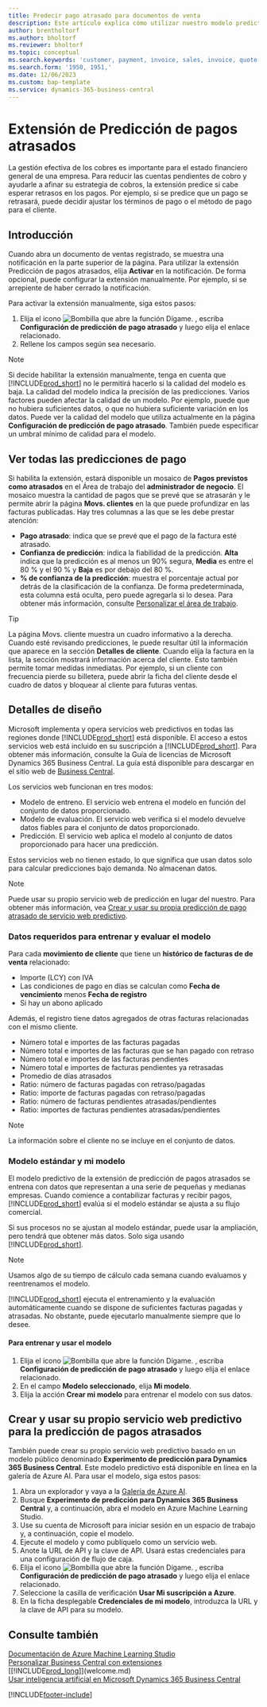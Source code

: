 ```yaml
---
title: Predecir pago atrasado para documentos de venta
description: Este artículo explica cómo utilizar nuestro modelo predictivo para predecir si una factura se pagará a tiempo.
author: brentholtorf
ms.author: bholtorf
ms.reviewer: bholtorf
ms.topic: conceptual
ms.search.keywords: 'customer, payment, invoice, sales, invoice, quote'
ms.search.form: '1950, 1951,'
ms.date: 12/06/2023
ms.custom: bap-template
ms.service: dynamics-365-business-central
---
```

# Extensión de Predicción de pagos atrasados

La gestión efectiva de los cobres es importante para el estado financiero general de una empresa. Para reducir las cuentas pendientes de cobro y ayudarle a afinar su estrategia de cobros, la extensión predice si cabe esperar retrasos en los pagos. Por ejemplo, si se predice que un pago se retrasará, puede decidir ajustar los términos de pago o el método de pago para el cliente.

## Introducción

Cuando abra un documento de ventas registrado, se muestra una notificación en la parte superior de la página. Para utilizar la extensión Predicción de pagos atrasados, elija **Activar** en la notificación. De forma opcional, puede configurar la extensión manualmente. Por ejemplo, si se arrepiente de haber cerrado la notificación.

Para activar la extensión manualmente, siga estos pasos:

1. Elija el icono ![Bombilla que abre la función Dígame.](media/ui-search/search_small.png "Dígame qué desea hacer") , escriba **Configuración de predicción de pago atrasado** y luego elija el enlace relacionado.  
2. Rellene los campos según sea necesario.

> [!NOTE]
> Si decide habilitar la extensión manualmente, tenga en cuenta que [!INCLUDE[prod_short](includes/prod_short.md)] no le permitirá hacerlo si la calidad del modelo es baja. La calidad del modelo indica la precisión de las predicciones. Varios factores pueden afectar la calidad de un modelo. Por ejemplo, puede que no hubiera suficientes datos, o que no hubiera suficiente variación en los datos. Puede ver la calidad del modelo que utiliza actualmente en la página **Configuración de predicción de pago atrasado**. También puede especificar un umbral mínimo de calidad para el modelo.

## Ver todas las predicciones de pago

Si habilita la extensión, estará disponible un mosaico de **Pagos previstos como atrasados** en el Área de trabajo del **administrador de negocio**. El mosaico muestra la cantidad de pagos que se prevé que se atrasarán y le permite abrir la página **Movs. clientes** en la que puede profundizar en las facturas publicadas. Hay tres columnas a las que se les debe prestar atención:  

* **Pago atrasado**: indica que se prevé que el pago de la factura esté atrasado.
* **Confianza de predicción**: indica la fiabilidad de la predicción. **Alta** indica que la predicción es al menos un 90% segura, **Media** es entre el 80 % y el 90 % y **Baja** es por debajo del 80 %.
* **% de confianza de la predicción**: muestra el porcentaje actual por detrás de la clasificación de la confianza. De forma predeterminada, esta columna está oculta, pero puede agregarla si lo desea. Para obtener más información, consulte [Personalizar el área de trabajo](ui-personalization-user.md).

> [!TIP]
> La página Movs. cliente muestra un cuadro informativo a la derecha. Cuando esté revisando predicciones, le puede resultar útil la información que aparece en la sección **Detalles de cliente**. Cuando elija la factura en la lista, la sección mostrará información acerca del cliente. Esto también permite tomar medidas inmediatas. Por ejemplo, si un cliente con frecuencia pierde su billetera, puede abrir la ficha del cliente desde el cuadro de datos y bloquear al cliente para futuras ventas.  

## Detalles de diseño

Microsoft implementa y opera servicios web predictivos en todas las regiones donde [!INCLUDE[prod_short](includes/prod_short.md)] está disponible. El acceso a estos servicios web está incluido en su suscripción a [!INCLUDE[prod_short](includes/prod_short.md)]. Para obtener más información, consulte la Guía de licencias de Microsoft Dynamics 365 Business Central. La guía está disponible para descargar en el sitio web de [Business Central](https://dynamics.microsoft.com/business-central/overview/).

Los servicios web funcionan en tres modos:

* Modelo de entreno. El servicio web entrena el modelo en función del conjunto de datos proporcionado.
* Modelo de evaluación. El servicio web verifica si el modelo devuelve datos fiables para el conjunto de datos proporcionado.
* Predicción. El servicio web aplica el modelo al conjunto de datos proporcionado para hacer una predicción.

Estos servicios web no tienen estado, lo que significa que usan datos solo para calcular predicciones bajo demanda. No almacenan datos.

> [!NOTE]  
> Puede usar su propio servicio web de predicción en lugar del nuestro. Para obtener más información, vea [Crear y usar su propia predicción de pago atrasado de servicio web predictivo](#AnchorText).

### Datos requeridos para entrenar y evaluar el modelo

Para cada **movimiento de cliente** que tiene un **histórico de facturas de de venta** relacionado:

* Importe (LCY) con IVA
* Las condiciones de pago en días se calculan como **Fecha de vencimiento** menos **Fecha de registro**
* Si hay un abono aplicado

Además, el registro tiene datos agregados de otras facturas relacionadas con el mismo cliente.

- Número total e importes de las facturas pagadas
- Número total e importes de las facturas que se han pagado con retraso
- Número total e importes de las facturas pendientes
- Número total e importes de facturas pendientes ya retrasadas
- Promedio de días atrasados
- Ratio: número de facturas pagadas con retraso/pagadas
- Ratio: importe de facturas pagadas con retraso/pagadas
- Ratio: número de facturas pendientes atrasadas/pendientes
- Ratio: importes de facturas pendientes atrasadas/pendientes

> [!NOTE]
> La información sobre el cliente no se incluye en el conjunto de datos.

### Modelo estándar y mi modelo

El modelo predictivo de la extensión de predicción de pagos atrasados se entrena con datos que representan a una serie de pequeñas y medianas empresas. Cuando comience a contabilizar facturas y recibir pagos, [!INCLUDE[prod_short](includes/prod_short.md)] evalúa si el modelo estándar se ajusta a su flujo comercial.

Si sus procesos no se ajustan al modelo estándar, puede usar la ampliación, pero tendrá que obtener más datos. Solo siga usando [!INCLUDE[prod_short](includes/prod_short.md)].

> [!NOTE]
> Usamos algo de su tiempo de cálculo cada semana cuando evaluamos y reentrenamos el modelo.

[!INCLUDE[prod_short](includes/prod_short.md)] ejecuta el entrenamiento y la evaluación automáticamente cuando se dispone de suficientes facturas pagadas y atrasadas. No obstante, puede ejecutarlo manualmente siempre que lo desee.

#### Para entrenar y usar el modelo

1. Elija el icono ![Bombilla que abre la función Dígame.](media/ui-search/search_small.png "Dígame qué desea hacer") , escriba **Configuración de predicción de pago atrasado** y luego elija el enlace relacionado.  
2. En el campo **Modelo seleccionado**, elija **Mi modelo**.
3. Elija la acción **Crear mi modelo** para entrenar el modelo con sus datos.  

## <a name="AnchorText"> </a>Crear y usar su propio servicio web predictivo para la predicción de pagos atrasados

También puede crear su propio servicio web predictivo basado en un modelo público denominado **Experimento de predicción para Dynamics 365 Business Central**. Este modelo predictivo está disponible en línea en la galería de Azure AI. Para usar el modelo, siga estos pasos:  

1. Abra un explorador y vaya a la [Galería de Azure AI](https://go.microsoft.com/fwlink/?linkid=2086310).  
2. Busque **Experimento de predicción para Dynamics 365 Business Central** y, a continuación, abra el modelo en Azure Machine Learning Studio.  
3. Use su cuenta de Microsoft para iniciar sesión en un espacio de trabajo y, a continuación, copie el modelo.  
4. Ejecute el modelo y como publíquelo como un servicio web.  
5. Anote la URL de API y la clave de API. Usará estas credenciales para una configuración de flujo de caja.  
6. Elija el icono ![Bombilla que abre la función Dígame.](media/ui-search/search_small.png "Dígame qué desea hacer") , escriba **Configuración de predicción de pago atrasado** y luego elija el enlace relacionado.  
7. Seleccione la casilla de verificación **Usar Mi suscripción a Azure**.
8. En la ficha desplegable **Credenciales de mi modelo**, introduzca la URL y la clave de API para su modelo.  

## Consulte también

[Documentación de Azure Machine Learning Studio](/azure/machine-learning/classic/)  
[Personalizar Business Central con extensiones](ui-extensions.md)  
[[!INCLUDE[prod_long](includes/prod_long.md)]](welcome.md)  
[Usar inteligencia artificial en Microsoft Dynamics 365 Business Central](/training/paths/use-artificial-intelligence/)  

[!INCLUDE[footer-include](includes/footer-banner.md)]

